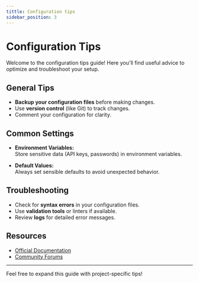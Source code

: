 ```yaml
---
tittle: Configuration tips
sidebar_position: 3
---
```


# Configuration Tips

Welcome to the configuration tips guide! Here you'll find useful advice to optimize and troubleshoot your setup.

## General Tips

- **Backup your configuration files** before making changes.
- Use **version control** (like Git) to track changes.
- Comment your configuration for clarity.

## Common Settings

- **Environment Variables:**  
    Store sensitive data (API keys, passwords) in environment variables.

- **Default Values:**  
    Always set sensible defaults to avoid unexpected behavior.

## Troubleshooting

- Check for **syntax errors** in your configuration files.
- Use **validation tools** or linters if available.
- Review **logs** for detailed error messages.

## Resources

- [Official Documentation](https://example.com/docs)
- [Community Forums](https://example.com/forums)

---

Feel free to expand this guide with project-specific tips!